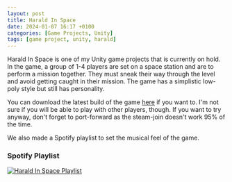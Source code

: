 ```yaml
---
layout: post
title: Harald In Space
date: 2024-01-07 16:17 +0100
categories: [Game Projects, Unity]
tags: [game project, unity, harald]
---
```


Harald In Space is one of my Unity game projects that is currently on hold. In the game, a group of 1-4 players are set on a space station and are to perform a mission together. They must sneak their way through the level and avoid getting caught in their mission. The game has a simplistic low-poly style but still has personality.

You can download the latest build of the game [here](https://www.dropbox.com/s/z3cs4fst445f6w7/HaraldInSpace-Build.zip?dl=1) if you want to. I'm not sure if you will be able to play with other players, though. If you want to try anyway, don't forget to port-forward as the steam-join doesn't work 95% of the time.

We also made a Spotify playlist to set the musical feel of the game.

### Spotify Playlist

[![Harald In Space Playlist](https://open.spotify.com/embed/playlist/7FAOdRit0Q4nFwvekBDR2z?utm_source=generator)](https://open.spotify.com/embed/playlist/7FAOdRit0Q4nFwvekBDR2z?utm_source=generator)
